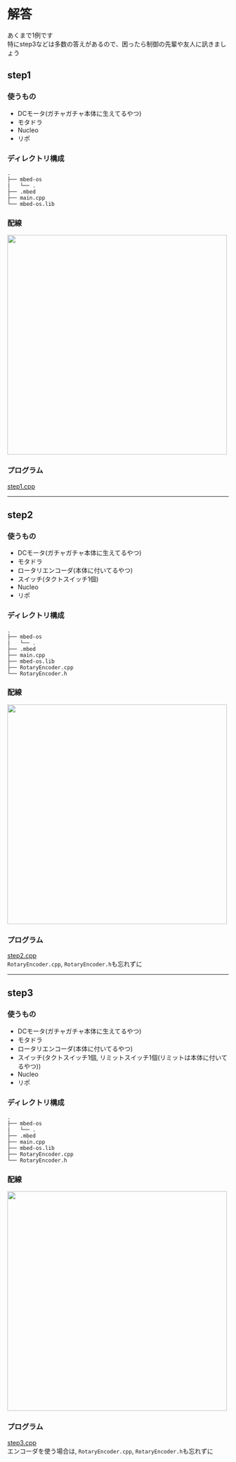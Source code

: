 # 解答
あくまで1例です  
特にstep3などは多数の答えがあるので、困ったら制御の先輩や友人に訊きましょう

## step1
### 使うもの
- DCモータ(ガチャガチャ本体に生えてるやつ)
- モタドラ
- Nucleo
- リポ

### ディレクトリ構成
```
.
├── mbed-os
|   └── .
├── .mbed
├── main.cpp
└── mbed-os.lib
```

### 配線
<img src="https://user-images.githubusercontent.com/74349349/232284055-8f1f21d2-f607-4572-89d9-5e7b950e3a52.png" width="500">

### プログラム
[step1.cpp](https://github.com/wassy310/NITOC_Robocon/tree/master/practice_capsule)

---

## step2
### 使うもの
- DCモータ(ガチャガチャ本体に生えてるやつ)
- モタドラ
- ロータリエンコーダ(本体に付いてるやつ)
- スイッチ(タクトスイッチ1個)
- Nucleo
- リポ

### ディレクトリ構成
```
.
├── mbed-os
|   └── .
├── .mbed
├── main.cpp
├── mbed-os.lib
├── RotaryEncoder.cpp
└── RotaryEncoder.h
```

### 配線
<img src="https://user-images.githubusercontent.com/74349349/232285733-ec3e0aea-d503-432c-b579-74c3e05324be.png" width="500">

### プログラム
[step2.cpp](https://github.com/wassy310/NITOC_Robocon/tree/master/practice_capsule)  
`RotaryEncoder.cpp`, `RotaryEncoder.h`も忘れずに

---

## step3
### 使うもの
- DCモータ(ガチャガチャ本体に生えてるやつ)
- モタドラ
- ロータリエンコーダ(本体に付いてるやつ)
- スイッチ(タクトスイッチ1個, リミットスイッチ1個(リミットは本体に付いてるやつ))
- Nucleo
- リポ

### ディレクトリ構成
```
.
├── mbed-os
|   └── .
├── .mbed
├── main.cpp
├── mbed-os.lib
├── RotaryEncoder.cpp
└── RotaryEncoder.h
```

### 配線
<img src="https://user-images.githubusercontent.com/74349349/232286444-020eb4fa-1cd4-49c8-9ccd-8cc93540908e.png" width="500">

### プログラム
[step3.cpp](https://github.com/wassy310/NITOC_Robocon/tree/master/practice_capsule)  
エンコーダを使う場合は, `RotaryEncoder.cpp`, `RotaryEncoder.h`も忘れずに